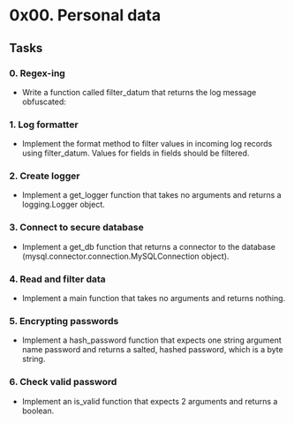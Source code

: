 # 0x00. Personal data

## Tasks
### 0. Regex-ing
- Write a function called filter_datum that returns the log message obfuscated:

### 1. Log formatter
- Implement the format method to filter values in incoming log records using filter_datum. Values for fields in fields should be filtered.

### 2. Create logger
- Implement a get_logger function that takes no arguments and returns a logging.Logger object.

### 3. Connect to secure database
- Implement a get_db function that returns a connector to the database (mysql.connector.connection.MySQLConnection object).

### 4. Read and filter data
- Implement a main function that takes no arguments and returns nothing.

### 5. Encrypting passwords
- Implement a hash_password function that expects one string argument name password and returns a salted, hashed password, which is a byte string.

### 6. Check valid password
- Implement an is_valid function that expects 2 arguments and returns a boolean.
